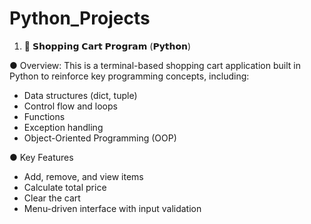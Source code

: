 # Python_Projects
1. 🛒 𝗦𝗵𝗼𝗽𝗽𝗶𝗻𝗴 𝗖𝗮𝗿𝘁 𝗣𝗿𝗼𝗴𝗿𝗮𝗺 (𝗣𝘆𝘁𝗵𝗼𝗻) 

● Overview:
This is a terminal-based shopping cart application built in Python to reinforce key programming concepts, including:
 - Data structures (dict, tuple)
 - Control flow and loops
 - Functions
 - Exception handling
 - Object-Oriented Programming (OOP)

● Key Features
 - Add, remove, and view items
 - Calculate total price
 - Clear the cart
 - Menu-driven interface with input validation
